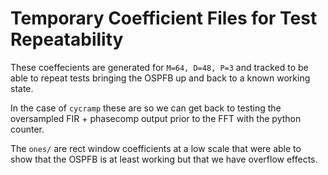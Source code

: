 # Temporary Coefficient Files for Test Repeatability

These coeffecients are generated for `M=64, D=48, P=3` and tracked to be able
to repeat tests bringing the OSPFB up and back to a known working state.

In the case of `cycramp` these are so we can get back to testing the oversampled
FIR + phasecomp output prior to the FFT with the python counter.

The `ones/` are rect window coefficients at a low scale that were able to show
that the OSPFB is at least working but that we have overflow effects.
 

